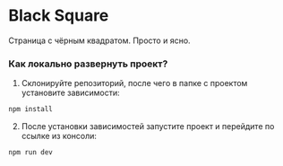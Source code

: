 # Black Square

Страница с чёрным квадратом. Просто и ясно.

### Как локально развернуть проект?

1. Склонируйте репозиторий, после чего в папке с проектом установите зависимости:

```sh
npm install
```

2. После установки зависимостей запустите проект и перейдите по ссылке из консоли:

```sh
npm run dev
```
